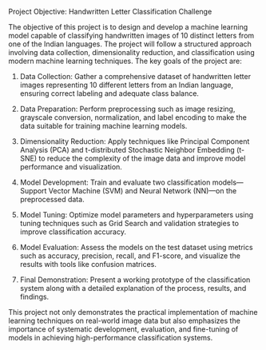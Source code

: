 Project Objective: Handwritten Letter Classification Challenge

The objective of this project is to design and develop a machine learning model capable of classifying handwritten images of 10 distinct letters from one of the Indian languages. The project will follow a structured approach involving data collection, dimensionality reduction, and classification using modern machine learning techniques. The key goals of the project are:

1. Data Collection: Gather a comprehensive dataset of handwritten letter images representing 10 different letters from an Indian language, ensuring correct labeling and adequate class balance.

2. Data Preparation: Perform preprocessing such as image resizing, grayscale conversion, normalization, and label encoding to make the data suitable for training machine learning models.

3. Dimensionality Reduction: Apply techniques like Principal Component Analysis (PCA) and t-distributed Stochastic Neighbor Embedding (t-SNE) to reduce the complexity of the image data and improve model performance and visualization.

4. Model Development: Train and evaluate two classification models—Support Vector Machine (SVM) and Neural Network (NN)—on the preprocessed data.

5. Model Tuning: Optimize model parameters and hyperparameters using tuning techniques such as Grid Search and validation strategies to improve classification accuracy.

6. Model Evaluation: Assess the models on the test dataset using metrics such as accuracy, precision, recall, and F1-score, and visualize the results with tools like confusion matrices.

7. Final Demonstration: Present a working prototype of the classification system along with a detailed explanation of the process, results, and findings.

This project not only demonstrates the practical implementation of machine learning techniques on real-world image data but also emphasizes the importance of systematic development, evaluation, and fine-tuning of models in achieving high-performance classification systems.
